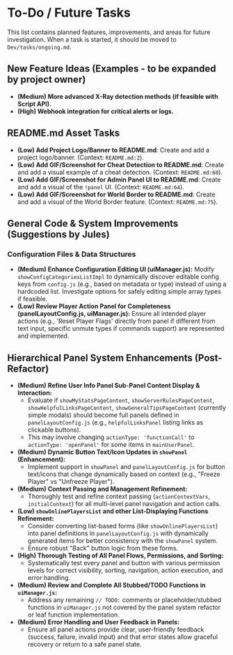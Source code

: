 # To-Do / Future Tasks

This list contains planned features, improvements, and areas for future investigation. When a task is started, it should be moved to `Dev/tasks/ongoing.md`.

## New Feature Ideas (Examples - to be expanded by project owner)
- **(Medium) More advanced X-Ray detection methods (if feasible with Script API).**
- **(High) Webhook integration for critical alerts or logs.**

## README.md Asset Tasks
- **(Low) Add Project Logo/Banner to README.md**: Create and add a project logo/banner. (Context: `README.md:2`).
- **(Low) Add GIF/Screenshot for Cheat Detection to README.md**: Create and add a visual example of a cheat detection. (Context: `README.md:60`).
- **(Low) Add GIF/Screenshot for Admin Panel UI to README.md**: Create and add a visual of the `!panel` UI. (Context: `README.md:64`).
- **(Low) Add GIF/Screenshot for World Border to README.md**: Create and add a visual of the World Border feature. (Context: `README.md:75`).

## General Code & System Improvements (Suggestions by Jules)

### Configuration Files & Data Structures
<!-- Placeholder for future tasks -->
- **(Medium) Enhance Configuration Editing UI (uiManager.js):** Modify `showConfigCategoriesListImpl` to dynamically discover editable config keys from `config.js` (e.g., based on metadata or type) instead of using a hardcoded list. Investigate options for safely editing simple array types if feasible.
- **(Low) Review Player Action Panel for Completeness (panelLayoutConfig.js, uiManager.js):** Ensure all intended player actions (e.g., 'Reset Player Flags' directly from panel if different from text input, specific unmute types if commands support) are represented and implemented.

## Hierarchical Panel System Enhancements (Post-Refactor)
- **(Medium) Refine User Info Panel Sub-Panel Content Display & Interaction:**
    - Evaluate if `showMyStatsPageContent`, `showServerRulesPageContent`, `showHelpfulLinksPageContent`, `showGeneralTipsPageContent` (currently simple modals) should become full panels defined in `panelLayoutConfig.js` (e.g., `helpfulLinksPanel` listing links as clickable buttons).
    - This may involve changing `actionType: 'functionCall'` to `actionType: 'openPanel'` for some items in `mainUserPanel`.
- **(Medium) Dynamic Button Text/Icon Updates in `showPanel` (Enhancement):**
    - Implement support in `showPanel` and `panelLayoutConfig.js` for button text/icons that change dynamically based on context (e.g., "Freeze Player" vs "Unfreeze Player").
- **(Medium) Context Passing and Management Refinement:**
    - Thoroughly test and refine context passing (`actionContextVars`, `initialContext`) for all multi-level panel navigation and action calls.
- **(Low) `showOnlinePlayersList` and other List-Displaying Functions Refinement:**
    - Consider converting list-based forms (like `showOnlinePlayersList`) into panel definitions in `panelLayoutConfig.js` with dynamically generated items for better consistency with the `showPanel` system.
    - Ensure robust "Back" button logic from these forms.
- **(High) Thorough Testing of All Panel Flows, Permissions, and Sorting:**
    - Systematically test every panel and button with various permission levels for correct visibility, sorting, navigation, action execution, and error handling.
- **(Medium) Review and Complete All Stubbed/TODO Functions in `uiManager.js`:**
    - Address any remaining `// TODO:` comments or placeholder/stubbed functions in `uiManager.js` not covered by the panel system refactor or leaf function implementation.
- **(Medium) Error Handling and User Feedback in Panels:**
    - Ensure all panel actions provide clear, user-friendly feedback (success, failure, invalid input) and that error states allow graceful recovery or return to a safe panel state.
